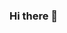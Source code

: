 ### Hi there 👋

<!--
**pony-huang/pony-huang** is a ✨ _special_ ✨ repository because its `README.md` (this file) appears on your GitHub profile.

Here are some ideas to get you started:

- 🔭 I’m currently working on ...
- 🌱 I’m currently learning ...
- 👯 I’m looking to collaborate on ...
- 🤔 I’m looking for help with ...
- 💬 Ask me about ...
- 📫 How to reach me: ...
- 😄 Pronouns: ...
- ⚡ Fun fact: ...
-->
<!--
![all-smile's GitHub stats](https://github-readme-stats.vercel.app/api?username=pony-huang&show_icons=true&theme=tokyonight)-->
<!--
![Top Langs](https://github-readme-stats.vercel.app/api/top-langs/?username=pony-huang&layout=compact&theme=tokyonight) -->


